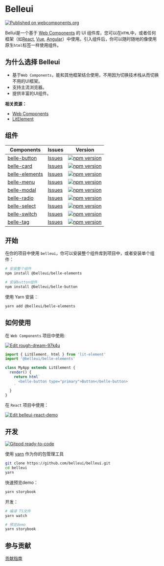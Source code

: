 # Belleui

[![Published on webcomponents.org](https://img.shields.io/badge/webcomponents.org-published-blue.svg)](https://www.webcomponents.org/element/@belleui/belle-elements)

Bellui是一个基于 [Web Components](https://developer.mozilla.org/en-US/docs/Web/Web_Components) 的 UI 组件库，您可以在`HTML`中，或者任何框架（如[React](https://github.com/facebook/react), [Vue](https://github.com/vuejs/vue),  [Angular](https://github.com/angular/angular)）中使用。引入组件后，你可以随时随地的像使用原生`html`标签一样使用组件。

## 为什么选择 Belleui

* 基于`Web Components`，能和其他框架结合使用，不用因为切换技术栈从而切换不用的UI框架。
* 支持主流浏览器。
* 提供丰富的UI组件。

**相关资源：**

* [Web Components](https://developer.mozilla.org/en-US/docs/Web/Web_Components)
* [LitElement](https://lit-element.polymer-project.org/)

## 组件

| Components | Issues | Version |
| ---------- | ------- | ------ |
| [belle-button](https://github.com/belleui/belleui/blob/master/packages/button) | [Issues](https://github.com/belleui/belleui/issues?q=label%3AComponent%3AButton) | [![npm version](https://img.shields.io/npm/v/@belleui/belle-button.svg?style=flat)](https://www.npmjs.com/package/@belleui/belle-button) |
| [belle-card](https://github.com/belleui/belleui/blob/master/packages/card) | [Issues](https://github.com/belleui/belleui/issues?q=label%3AComponent%3ACard) | [![npm version](https://img.shields.io/npm/v/@belleui/belle-card.svg?style=flat)](https://www.npmjs.com/package/@belleui/belle-card) |
| [belle-elements](https://github.com/belleui/belleui/blob/master/packages/elements) |  [Issues](https://github.com/belleui/belleui/issues?q=label%3AComponent%3AElements)  | [![npm version](https://img.shields.io/npm/v/@belleui/belle-elements.svg?style=flat)](https://www.npmjs.com/package/@belleui/belle-elements) |
| [belle-menu](https://github.com/belleui/belleui/blob/master/packages/menu) |  [Issues](https://github.com/belleui/belleui/issues?q=label%3AComponent%3AMenu)  | [![npm version](https://img.shields.io/npm/v/@belleui/belle-menu.svg?style=flat)](https://www.npmjs.com/package/@belleui/belle-menu) |
| [belle-modal](https://github.com/belleui/belleui/blob/master/packages/modal) |  [Issues](https://github.com/belleui/belleui/issues?q=label%3AComponent%3AModal)  | [![npm version](https://img.shields.io/npm/v/@belleui/belle-modal.svg?style=flat)](https://www.npmjs.com/package/@belleui/belle-modal) | 
| [belle-radio](https://github.com/belleui/belleui/blob/master/packages/radio) |  [Issues](https://github.com/belleui/belleui/issues?q=label%3AComponent%3ARadio)  | [![npm version](https://img.shields.io/npm/v/@belleui/belle-radio.svg?style=flat)](https://www.npmjs.com/package/@belleui/belle-radio) 
| [belle-select](https://github.com/belleui/belleui/blob/master/packages/select) |  [Issues](https://github.com/belleui/belleui/issues?q=label%3AComponent%3ASelect)  |[![npm version](https://img.shields.io/npm/v/@belleui/belle-select.svg?style=flat)](https://www.npmjs.com/package/@belleui/belle-select)
| [belle-switch](https://github.com/belleui/belleui/blob/master/packages/switch) |  [Issues](https://github.com/belleui/belleui/issues?q=label%3AComponent%Switch)  | [![npm version](https://img.shields.io/npm/v/@belleui/belle-switch.svg?style=flat)](https://www.npmjs.com/package/@belleui/belle-switch) |
| [belle-tag](https://github.com/belleui/belleui/blob/master/packages/tag) |  [Issues](https://github.com/belleui/belleui/issues?q=label%3AComponent%Tag)  | [![npm version](https://img.shields.io/npm/v/@belleui/belle-tag.svg?style=flat)](https://www.npmjs.com/package/@belleui/belle-tag) |

## 开始

在你的项目中使用 `belleui`，你可以安装整个组件库到项目中，或者安装单个组件：

```bash
# 安装整个组件
npm install @belleui/belle-elements

# 安装button组件
npm install @belleui/belle-button
```

使用 Yarn 安装：

```bash
yarn add @belleui/belle-elements
```

## 如何使用

在 `Web Components` 项目中使用:

[![Edit rough-dream-97k4u](https://codesandbox.io/static/img/play-codesandbox.svg)](https://codesandbox.io/s/rough-dream-97k4u?fontsize=14&hidenavigation=1&theme=dark)

```javascript
import { LitElement, html } from 'lit-element'
import '@belleui/belle-elements'

class MyApp extends LitElement {
  render() {
    return html`
      <belle-button type="primary">Button</belle-button>
    `
  }
}
```

在 `React` 项目中使用：

[![Edit belleui-react-demo](https://codesandbox.io/static/img/play-codesandbox.svg)](https://codesandbox.io/s/belleui-react-demo-iet3z?fontsize=14&hidenavigation=1&theme=dark)


## 开发

[![Gitpod ready-to-code](https://img.shields.io/badge/Gitpod-ready--to--code-blue?logo=gitpod)](https://gitpod.io/#https://github.com/belleui/belleui)

使用 [yarn](https://yarnpkg.com/) 作为你的包管理工具

```bash
git clone https://github.com/belleui/belleui.git
cd belleui
yarn
```

快速预览demo：

```sh
yarn storybook
```

开发：

```sh
# 编译 TS文件
yarn watch

# 预览demo
yarn storybook
```

## 参与贡献

[贡献指南](./docs/contribute.md)
